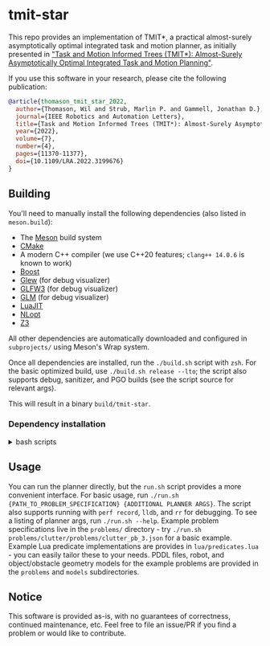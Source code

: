 # tmit-star

This repo provides an implementation of TMIT*, a practical almost-surely asymptotically optimal integrated task and motion planner, as initially presented in ["Task and Motion Informed Trees (TMIT*): Almost-Surely Asymptotically Optimal Integrated Task and Motion Planning"](https://ieeexplore.ieee.org/document/9869707/).

If you use this software in your research, please cite the following publication:

```bibtex
@article{thomason_tmit_star_2022,
  author={Thomason, Wil and Strub, Marlin P. and Gammell, Jonathan D.},
  journal={IEEE Robotics and Automation Letters}, 
  title={Task and Motion Informed Trees (TMIT*): Almost-Surely Asymptotically Optimal Integrated Task and Motion Planning}, 
  year={2022},
  volume={7},
  number={4},
  pages={11370-11377},
  doi={10.1109/LRA.2022.3199676}
}
```
## Building

You'll need to manually install the following dependencies (also listed in `meson.build`):
- The [Meson](https://mesonbuild.com/) build system
- [CMake](https://cmake.org/)
- A modern C++ compiler (we use C++20 features; `clang++ 14.0.6` is known to work)
- [Boost](https://www.boost.org/)
- [Glew](https://glew.sourceforge.net/) (for debug visualizer)
- [GLFW3](https://www.glfw.org/) (for debug visualizer)
- [GLM](https://github.com/g-truc/glm) (for debug visualizer)
- [LuaJIT](https://luajit.org/)
- [NLopt](https://github.com/stevengj/nlopt)
- [Z3](https://github.com/Z3Prover/z3)

All other dependencies are automatically downloaded and configured in `subprojects/` using Meson's Wrap system.

Once all dependencies are installed, run the `./build.sh` script with `zsh`.
For the basic optimized build, use `./build.sh release --lto`; the script also supports debug, sanitizer, and PGO builds (see the script source for relevant args).

This will result in a binary `build/tmit-star`.

### Dependency installation

<details>
<summary>
bash scripts
</summary>
```bash
sudo apt install -y libglew-dev
sudo apt install -y libglfw3 libglfw3-dev
sudo apt install -y libglm-dev
```

#### install z3

must install z3 latest tag (https://github.com/Z3Prover/z3/tree/z3-4.13.0)
and make install 

```bash
git clone https://github.com/Z3Prover/z3 -b z3-4.13.0 --depth 1
cd z3
python3 scripts/mk_make.py --prefix=/usr/local
cd build
make -j 24
sudo make install
```
add following file as /usr/local/lib/pkgconfig/z3.pc
```
prefix=/usr/local
exec_prefix=/usr/local
libdir=${exec_prefix}/lib
sharedlibdir=${exec_prefix}/lib
includedir=${prefix}/include

Name: z3
Description: The Z3 Theorem Prover
Version: 4.13.0

Requires:
Libs: -L${libdir} -L${sharedlibdir} -lz3
Cflags: -I${includedir}
```



#### install autodiff

install autodiff in advance

```bash
git clone git@github.com:autodiff/autodiff
```
after cloning, modify "python/package/CMakeLists.txt" to change as following:
${PYTHON_EXECUTABLE} -> ${PythonEXECUTABLE}

see details [here](https://github.com/autodiff/autodiff/issues/305#issuecomment-2028248898)

```bash
cd autodiff
mkdir .build && cd .build
cmake ..
sudo cmake --build . --target install
```



</details>




## Usage

You can run the planner directly, but the `run.sh` script provides a more convenient interface.
For basic usage, run `./run.sh {PATH_TO_PROBLEM_SPECIFICATION} {ADDITIONAL PLANNER ARGS}`.
The script also supports running with `perf record`, `lldb`, and `rr` for debugging.
To see a listing of planner args, run `./run.sh --help`.
Example problem specifications live in the `problems/` directory - try `./run.sh problems/clutter/problems/clutter_pb_3.json` for a basic example.
Example Lua predicate implementations are provides in `lua/predicates.lua` - you can easily tailor these to your needs.
PDDL files, robot, and object/obstacle geometry models for the example problems are provided in the `problems` and `models` subdirectories.

## Notice

This software is provided as-is, with no guarantees of correctness, continued maintenance, etc.
Feel free to file an issue/PR if you find a problem or would like to contribute.
